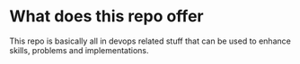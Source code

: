 # What does this repo offer

This repo is basically all in devops related stuff that can be used to enhance skills, problems and implementations.